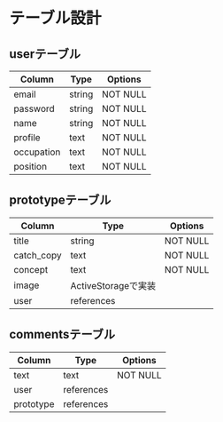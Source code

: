 # テーブル設計

## userテーブル

| Column          | Type           | Options
| ----------------| ---------------|---------|
| email           | string         | NOT NULL|
| password        | string         | NOT NULL|
| name            | string         | NOT NULL|
| profile         | text           | NOT NULL|
| occupation      | text           | NOT NULL|
| position        | text           | NOT NULL|


## prototypeテーブル

| Column          | Type           | Options
| ----------------| ---------------|---------|
| title           | string         | NOT NULL|
| catch_copy      | text           | NOT NULL|
| concept         | text           | NOT NULL|
| image           | ActiveStorageで実装       |
| user            | references     |         |

## commentsテーブル

| Column          | Type           | Options
| ----------------| ---------------|---------|
| text            | text           | NOT NULL|
| user            | references     |         |
| prototype       | references     |         |

